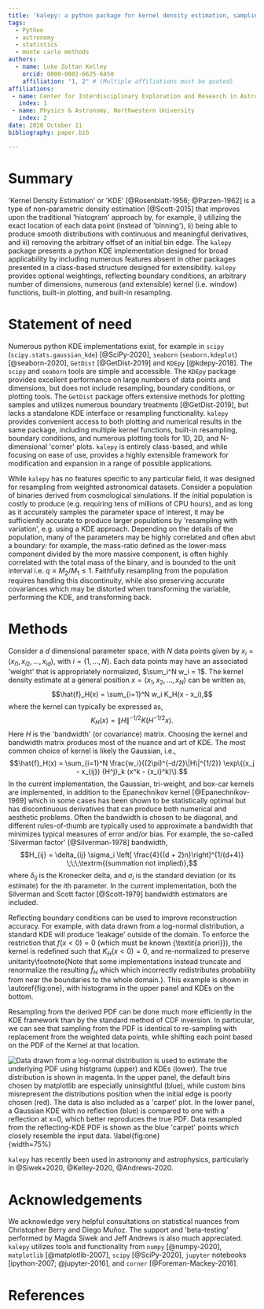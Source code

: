 ```yaml
---
title: 'kalepy: a python package for kernel density estimation, sampling and plotting'
tags:
  - Python
  - astronomy
  - statistics
  - monte carlo methods
authors:
  - name: Luke Zoltan Kelley
    orcid: 0000-0002-6625-6450
    affiliation: "1, 2" # (Multiple affiliations must be quoted)
affiliations:
 - name: Center for Interdisciplinary Exploration and Research in Astrophysics (CIERA)
   index: 1
 - name: Physics & Astronomy, Northwestern University
   index: 2
date: 2020 October 11
bibliography: paper.bib

---
```


# Summary

'Kernel Density Estimation' or 'KDE' [@Rosenblatt-1956; @Parzen-1962] is a type of non-parametric density estimation [@Scott-2015] that improves upon the traditional 'histogram' approach by, for example, i) utilizing the exact location of each data point (instead of 'binning'), ii) being able to produce smooth distributions with continuous and meaningful derivatives, and iii) removing the arbitrary offset of an initial bin edge.  The `kalepy` package presents a python KDE implementation designed for broad applicability by including numerous features absent in other packages presented in a class-based structure designed for extensibility.  `kalepy` provides optional weightings, reflecting boundary conditions, an arbitrary number of dimensions, numerous (and extensible) kernel (i.e. window) functions, built-in plotting, and built-in resampling.

# Statement of need

Numerous python KDE implementations exist, for example in `scipy` (`scipy.stats.gaussian_kde`) [@SciPy-2020], `seaborn` (`seaborn.kdeplot`) [@seaborn-2020], `GetDist` [@GetDist-2019] and `KDEpy` [@kdepy-2018].  The `scipy` and `seaborn` tools are simple and accessible.  The `KDEpy` package provides excellent performance on large numbers of data points and dimensions, but does not include resampling, boundary conditions, or plotting tools.  The `GetDist` package offers extensive methods for plotting samples and utilizes numerous boundary treatments [@GetDist-2019], but lacks a standalone KDE interface or resampling functionality.  `kalepy` provides convenient access to both plotting and numerical results in the same package, including multiple kernel functions, built-in resampling, boundary conditions, and numerous plotting tools for 1D, 2D, and N-dimensional 'corner' plots.  `kalepy` is entirely class-based, and while focusing on ease of use, provides a highly extensible framework for modification and expansion in a range of possible applications.

While `kalepy` has no features specific to any particular field, it was designed for resampling from weighted astronomical datasets.  Consider a population of binaries derived from cosmological simulations.  If the initial population is costly to produce (e.g. requiring tens of millions of CPU hours), and as long as it accurately samples the parameter space of interest, it may be sufficiently accurate to produce larger populations by 'resampling with variation', e.g. using a KDE approach.  Depending on the details of the population, many of the parameters may be highly correlated and often abut a boundary: for example, the mass-ratio defined as the lower-mass component divided by the more massive component, is often highly correlated with the total mass of the binary, and is bounded to the unit interval i.e. $q \equiv M_2 / M_1 \leq 1$.  Faithfully resampling from the population requires handling this discontinuity, while also preserving accurate covariances which may be distorted when transforming the variable, performing the KDE, and transforming back.


# Methods

Consider a $d$ dimensional parameter space, with $N$ data points given by $x_i = (x_{i1}, x_{i2}, ..., x_{id})$, with $i = \{1, ..., N\}$.  Each data points may have an associated 'weight' that is appropriately normalized, $\sum_i^N w_i = 1$.  The kernel density estimate at a general position $x = (x_1, x_2, ..., x_N)$ can be written as,
$$\hat{f}_H(x) = \sum_{i=1}^N w_i K_H(x - x_i),$$
where the kernel can typically be expressed as,
$$K_H(x) = \|H\|^{-1/2} K\left(H^{-1/2} x \right).$$
Here $H$ is the 'bandwidth' (or covariance) matrix.  Choosing the kernel and bandwidth matrix produces most of the nuance and art of KDE.  The most common choice of kernel is likely the Gaussian, i.e.,
$$\hat{f}_H(x) = \sum_{i=1}^N \frac{w_i}{(2\pi)^{-d/2}\|H\|^{1/2}} \exp\{(x_j - x_{ij}) {H^j}_k (x^k - {x_i}^k)\}.$$
In the current implementation, the Gaussian, tri-weight, and box-car kernels are implemented, in addition to the Epanechnikov kernel [@Epanechnikov-1969] which in some cases has been shown to be statistically optimal but has discontinuous derivatives that can produce both numerical and aesthetic problems.
Often the bandwidth is chosen to be diagonal, and different rules-of-thumb are typically used to approximate a bandwidth that minimizes typical measures of error and/or bias.  For example, the so-called 'Silverman factor' [@Silverman-1978] bandwidth,
$$H_{ij} = \delta_{ij} \sigma_i \left[ \frac{4}{(d + 2)n}\right]^{1/(d+4)} \;\;\;\textrm{(summation not implied)},$$
where $\delta_{ij}$ is the Kronecker delta, and $\sigma_i$ is the standard deviation (or its estimate) for the $i$th parameter.  In the current implementation, both the Silverman and Scott factor [@Scott-1979] bandwidth estimators are included.

Reflecting boundary conditions can be used to improve reconstruction accuracy.  For example, with data drawn from a log-normal distribution, a standard KDE will produce 'leakage' outside of the domain.  To enforce the restriction that $f(x < 0) = 0$ (which must be known {\textit{a priori}}), the kernel is redefined such that $K_H(x < 0) = 0$, and re-normalized to preserve unitarity\footnote{Note that some implementations instead truncate and renormalize the resulting $\hat{f}_H$ which which incorrectly redistributes probability from near the boundaries to the whole domain.}.  This example is shown in \autoref{fig:one}, with histograms in the upper panel and KDEs on the bottom.

Resampling from the derived PDF can be done much more efficiently in the KDE framework than by the standard method of CDF inversion.  In particular, we can see that sampling from the PDF is identical to re-sampling with replacement from the weighted data points, while shifting each point based on the PDF of the Kernel at that location.

![Data drawn from a log-normal distribution is used to estimate the underlying PDF using histgrams (upper) and KDEs (lower).  The true distribution is shown in magenta.  In the upper panel, the default bins chosen by `matplotlib` are especially uninsightful (blue), while custom bins misrepresent the distributions position when the initial edge is poorly chosen (red).  The data is also included as a 'carpet' plot.  In the lower panel, a Gaussian KDE with no reflection (blue) is compared to one with a reflection at $x=0$, which better reproduces the true PDF.  Data resampled from the reflecting-KDE PDF is shown as the blue 'carpet' points which closely resemble the input data. \label{fig:one}](fig_one.png){width=75%}

`kalepy` has recently been used in astronomy and astrophysics, particularly in @Siwek+2020, @Kelley-2020, @Andrews-2020.

# Acknowledgements

We acknowledge very helpful consultations on statistical nuances from Christopher Berry and Diego Muñoz.  The support and 'beta-testing' performed by Magda Siwek and Jeff Andrews is also much appreciated.  `kalepy` utilizes tools and functionality from `numpy` [@numpy-2020], `matplotlib` [@matplotlib-2007], `scipy` [@SciPy-2020], `jupyter` notebooks [ipython-2007; @jupyter-2016], and `corner` [@Foreman-Mackey-2016].

# References

